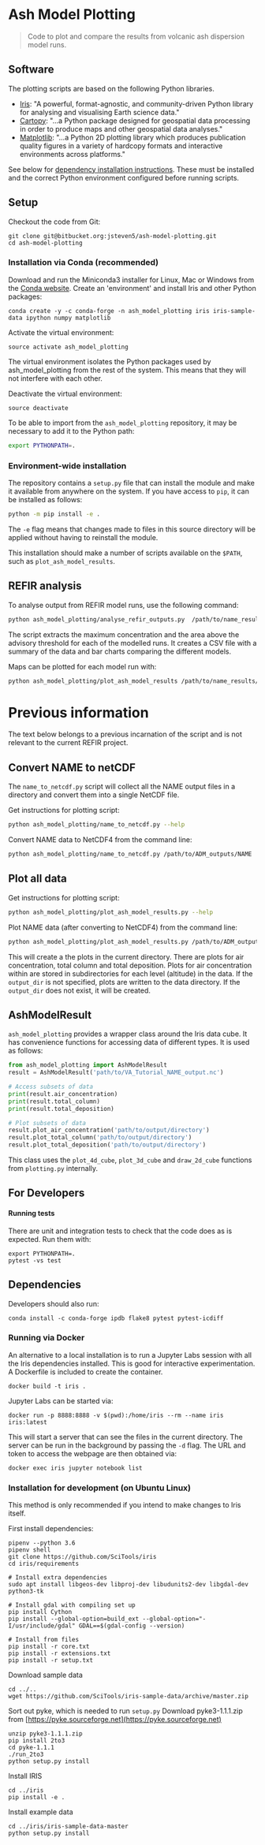 # Ash Model Plotting

> Code to plot and compare the results from volcanic ash dispersion model runs.

## Software

The plotting scripts are based on the following Python libraries.

+ [Iris](https://scitools.org.uk/iris/docs/latest): "A powerful,
  format-agnostic, and community-driven Python library for analysing and
visualising Earth science data."
+ [Cartopy](https://scitools.org.uk/cartopy/docs/v0.16/index.html): "...a Python
  package designed for geospatial data processing in order to produce maps and other geospatial data analyses."
+ [Matplotlib](https://matplotlib.org/): "...a Python 2D plotting library which
  produces publication quality figures in a variety of hardcopy formats and
  interactive environments across platforms."

See below for [dependency installation instructions](#dependencies).
These must be installed and the correct Python environment configured before running scripts.


## Setup

Checkout the code from Git:

```
git clone git@bitbucket.org:jsteven5/ash-model-plotting.git
cd ash-model-plotting
```

### Installation via Conda (recommended)

Download and run the Miniconda3 installer for Linux, Mac or Windows from the [Conda website](https://conda.io/miniconda.html).
Create an 'environment' and install Iris and other Python packages:

```
conda create -y -c conda-forge -n ash_model_plotting iris iris-sample-data ipython numpy matplotlib
```

Activate the virtual environment:

```
source activate ash_model_plotting
```

The virtual environment isolates the Python packages used by ash_model_plotting from the rest of the system.
This means that they will not interfere with each other.

Deactivate the virtual environment:

```
source deactivate
```

To be able to import from the `ash_model_plotting` repository, it may be
necessary to add it to the Python path:

```bash
export PYTHONPATH=.
```

### Environment-wide installation

The repository contains a `setup.py` file that can install the module and make
it available from anywhere on the system.
If you have access to `pip`, it can be installed as follows:

```bash
python -m pip install -e .
```

The `-e` flag means that changes made to files in this source directory will be
applied without having to reinstall the module.

This installation should make a number of scripts available on the `$PATH`,
such as `plot_ash_model_results`.


## REFIR analysis

To analyse output from REFIR model runs, use the following command:

```bash
python ash_model_plotting/analyse_refir_outputs.py  /path/to/name_results --output_dir /path/to/outputs
```

The script extracts the maximum concentration and the area above the advisory
threshold for each of the modelled runs.
It creates a CSV file with a summary of the data and bar charts comparing the
different models.

Maps can be plotted for each model run with:

```bash
python ash_model_plotting/plot_ash_model_results /path/to/name_results/Fields_grid88*.txt --output_dir /path/to/outputs
```


# Previous information

The text below belongs to a previous incarnation of the script and is not
relevant to the current REFIR project.

## Convert NAME to netCDF

The `name_to_netcdf.py` script will collect all the NAME output files in a directory and convert them into a single NetCDF file.

Get instructions for plotting script:

```bash
python ash_model_plotting/name_to_netcdf.py --help
```

Convert NAME data to NetCDF4 from the command line:

```bash
python ash_model_plotting/name_to_netcdf.py /path/to/ADM_outputs/NAME
```


## Plot all data

Get instructions for plotting script:

```bash
python ash_model_plotting/plot_ash_model_results.py --help
```

Plot NAME data (after converting to NetCDF4) from the command line:

```bash
python ash_model_plotting/plot_ash_model_results.py /path/to/ADM_outputs/NAME/VA_Tutorial_NAME_output.nc --output_dir ./
```

This will create a the plots in the current directory.
There are plots for air concentration, total column and total deposition.
Plots for air concentration within are stored in subdirectories for each level (altitude) in the data.
If the `output_dir` is not specified, plots are written to the data directory.
If the `output_dir` does not exist, it will be created.


## AshModelResult

`ash_model_plotting` provides a wrapper class around the Iris data cube.
It has convenience functions for accessing data of different types.
It is used as follows:

```python
from ash_model_plotting import AshModelResult
result = AshModelResult('path/to/VA_Tutorial_NAME_output.nc')

# Access subsets of data
print(result.air_concentration)
print(result.total_column)
print(result.total_deposition)

# Plot subsets of data
result.plot_air_concentration('path/to/output/directory')
result.plot_total_column('path/to/output/directory')
result.plot_total_deposition('path/to/output/directory')
```

This class uses the `plot_4d_cube`, `plot_3d_cube` and `draw_2d_cube` functions from `plotting.py` internally.


## For Developers

#### Running tests

There are unit and integration tests to check that the code does as is expected.  Run them with:

```
export PYTHONPATH=.
pytest -vs test
```

## Dependencies


Developers should also run:

```
conda install -c conda-forge ipdb flake8 pytest pytest-icdiff
```

### Running via Docker

An alternative to a local installation is to run a Jupyter Labs session with all the Iris dependencies installed.
This is good for interactive experimentation.
A Dockerfile is included to create the container.

```
docker build -t iris .
```

Jupyter Labs can be started via:

```
docker run -p 8888:8888 -v $(pwd):/home/iris --rm --name iris iris:latest
```

This will start a server that can see the files in the current directory.
The server can be run in the background by passing the `-d` flag.
The URL and token to access the webpage are then obtained via:

```
docker exec iris jupyter notebook list
```

### Installation for development (on Ubuntu Linux)

This method is only recommended if you intend to make changes to Iris itself.

First install dependencies:

```
pipenv --python 3.6
pipenv shell
git clone https://github.com/SciTools/iris
cd iris/requirements

# Install extra dependencies
sudo apt install libgeos-dev libproj-dev libudunits2-dev libgdal-dev python3-tk

# Install gdal with compiling set up
pip install Cython
pip install --global-option=build_ext --global-option="-I/usr/include/gdal" GDAL==$(gdal-config --version)

# Install from files
pip install -r core.txt
pip install -r extensions.txt
pip install -r setup.txt
```

Download sample data

```
cd ../..
wget https://github.com/SciTools/iris-sample-data/archive/master.zip
```

Sort out pyke, which is needed to run `setup.py`
Download pyke3-1.1.1.zip from [https://pyke.sourceforge.net](https://pyke.sourceforge.net)
```
unzip pyke3-1.1.1.zip
pip install 2to3
cd pyke-1.1.1
./run_2to3
python setup.py install
```

Install IRIS
```
cd ../iris
pip install -e .
```

Install example data
```
cd ../iris/iris-sample-data-master
python setup.py install
```

